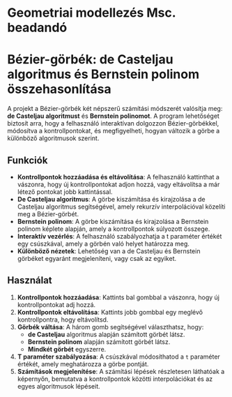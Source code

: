 # Geometriai modellezés Msc. beadandó
# Bézier-görbék: de Casteljau algoritmus és Bernstein polinom összehasonlítása

A projekt a Bézier-görbék két népszerű számítási módszerét valósítja meg: **de Casteljau algoritmust** és **Bernstein polinomot**. A program lehetőséget biztosít arra, hogy a felhasználó interaktívan dolgozzon Bézier-görbékkel, módosítva a kontrollpontokat, és megfigyelheti, hogyan változik a görbe a különböző algoritmusok szerint.

## Funkciók

- **Kontrollpontok hozzáadása és eltávolítása**: A felhasználó kattinthat a vászonra, hogy új kontrollpontokat adjon hozzá, vagy eltávolítsa a már létező pontokat jobb kattintással.
- **De Casteljau algoritmus**: A görbe kiszámítása és kirajzolása a de Casteljau algoritmus segítségével, amely rekurzív interpolációval közelíti meg a Bézier-görbét.
- **Bernstein polinom**: A görbe kiszámítása és kirajzolása a Bernstein polinom képlete alapján, amely a kontrollpontok súlyozott összege.
- **Interaktív vezérlés**: A felhasználó szabályozhatja a t paraméter értékét egy csúszkával, amely a görbén való helyet határozza meg.
- **Különböző nézetek**: Lehetőség van a de Casteljau és Bernstein görbéket egyaránt megjeleníteni, vagy csak az egyiket.

## Használat

1. **Kontrollpontok hozzáadása**: Kattints bal gombbal a vászonra, hogy új kontrollpontokat adj hozzá.
2. **Kontrollpontok eltávolítása**: Kattints jobb gombbal egy meglévő kontrollpontra, hogy eltávolítsd.
3. **Görbék váltása**: A három gomb segítségével választhatsz, hogy:
   - **de Casteljau** algoritmus alapján számított görbét látsz.
   - **Bernstein polinom** alapján számított görbét látsz.
   - **Mindkét görbét** egyszerre.
4. **T paraméter szabályozása**: A csúszkával módosíthatod a `t` paraméter értékét, amely meghatározza a görbe pontját.
5. **Számítások megjelenítése**: A számítási lépések részletesen láthatóak a képernyőn, bemutatva a kontrollpontok közötti interpolációkat és az egyes algoritmusok lépéseit.
